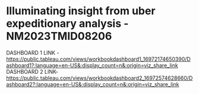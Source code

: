 # Illuminating insight from uber expeditionary analysis - NM2023TMID08206
DASHBOARD 1 LINK -https://public.tableau.com/views/workbookdashboard1_16972174650390/Dashboard1?:language=en-US&:display_count=n&:origin=viz_share_link
DASHBOARD 2 LINK-https://public.tableau.com/views/workbookdashboard2_16972574628660/Dashboard2?:language=en-US&:display_count=n&:origin=viz_share_link
